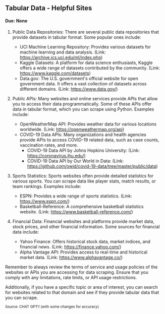 ## Tabular Data - Helpful Sites

#### Due: None

1. Public Data Repositories: There are several public data repositories that provide datasets in tabular format. Some popular ones include:

   - UCI Machine Learning Repository: Provides various datasets for machine learning and data analysis. (Link: https://archive.ics.uci.edu/ml/index.php)
   - Kaggle Datasets: A platform for data science enthusiasts, Kaggle offers a wide range of datasets contributed by the community. (Link: https://www.kaggle.com/datasets)
   - Data.gov: The U.S. government's official website for open government data. It offers a vast collection of datasets across different domains. (Link: https://www.data.gov/)

2. Public APIs: Many websites and online services provide APIs that allow you to access their data programmatically. Some of these APIs offer data in tabular format, which you can scrape using Python. Examples include:

   - OpenWeatherMap API: Provides weather data for various locations worldwide. (Link: https://openweathermap.org/api)
   - COVID-19 Data APIs: Many organizations and health agencies provide APIs to access COVID-19 related data, such as case counts, vaccination rates, and more.
     - COVID-19 Data API by Johns Hopkins University: (Link: https://coronavirus.jhu.edu/)
     - COVID-19 Data API by Our World in Data: (Link: https://github.com/owid/covid-19-data/tree/master/public/data)

3. Sports Statistics: Sports websites often provide detailed statistics for various sports. You can scrape data like player stats, match results, or team rankings. Examples include:

   - ESPN: Provides a wide range of sports statistics. (Link: https://www.espn.com/)
   - Basketball-Reference: A comprehensive basketball statistics website. (Link: https://www.basketball-reference.com/)

4. Financial Data: Financial websites and platforms provide market data, stock prices, and other financial information. Some sources for financial data include:
   - Yahoo Finance: Offers historical stock data, market indices, and financial news. (Link: https://finance.yahoo.com/)
   - Alpha Vantage API: Provides access to real-time and historical market data. (Link: https://www.alphavantage.co/)

Remember to always review the terms of service and usage policies of the websites or APIs you are accessing for data scraping. Ensure that you comply with any limitations, rate limits, or API usage restrictions.

Additionally, if you have a specific topic or area of interest, you can search for websites related to that domain and see if they provide tabular data that you can scrape.

<sub>Source: CHAT GPT!! (with some changes for accuracy)</sub>
